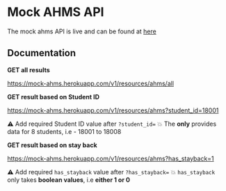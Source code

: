 # Mock AHMS API 

The mock ahms API is live and can be found at [here](https://mock-ahms.herokuapp.com/)

## Documentation

**GET all results**

https://mock-ahms.herokuapp.com/v1/resources/ahms/all

**GET result based on Student ID**

https://mock-ahms.herokuapp.com/v1/resources/ahms?student_id=18001

:warning: Add required Student ID value after ```?student_id=``` 
:boom: The **only** provides data for 8 students, i.e - 18001 to 18008

**GET result based on stay back**

https://mock-ahms.herokuapp.com/v1/resources/ahms?has_stayback=1

:warning: Add required ```has_stayback``` value after ```?has_stayback=```
:boom: ```has_stayback``` only takes **boolean values**, i.e **either 1 or 0** 